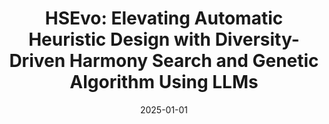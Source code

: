 ---
title: "HSEvo: Elevating Automatic Heuristic Design with Diversity-Driven Harmony Search and Genetic Algorithm Using LLMs"
collection: publications
category: 'conferences'
permalink: /publication/2025-01-01-hsevo
date: 2025-01-01
venue: 'AAAI 2025'
authors: 'Pham Vu Tuan Dat, <b>Long Doan</b>, Huynh Thi Thanh Binh'
paper: 'https://arxiv.org/abs/2412.14995'
code: 'https://github.com/datphamvn/HSEvo'
---